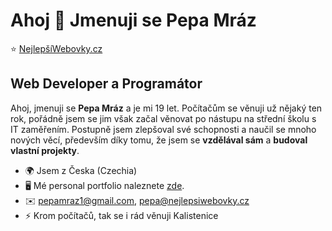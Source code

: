 Ahoj 👋 Jmenuji se Pepa Mráz
==========================

⭐ <a href="https://nejlepsiwebovky.cz" target="_blank">NejlepšíWebovky.cz</a>

Web Developer a Programátor
---------------------------

Ahoj, jmenuji se <strong>Pepa Mráz</strong> a je mi 19 let. 
Počítačům se věnuji už nějaký ten rok, pořádně jsem se jim však začal věnovat po nástupu na střední školu s IT zaměřením. 
Postupně jsem zlepšoval své schopnosti a naučil se mnoho nových věcí, především díky tomu, že jsem se <strong>vzdělával sám</strong> a <strong>budoval vlastní projekty</strong>.

* 🌍  Jsem z Česka (Czechia)
* 🖥️  Mé personal portfolio naleznete [zde](http://pepamraz.cz).
* ✉️  [pepamraz1@gmail.com](mailto:pepamraz1@gmail.com), [pepa@nejlepsiwebovky.cz](mailto:pepa@nejlepsiwebovky.cz)
* ⚡  Krom počítačů, tak se i rád věnuji Kalistenice
